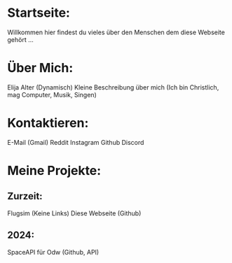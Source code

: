 # Startseite:
Willkommen
hier findest du vieles über den Menschen dem diese Webseite gehört
...

# Über Mich:
Elija
Alter (Dynamisch)
Kleine Beschreibung über mich (Ich bin Christlich, mag Computer, Musik, Singen)

# Kontaktieren:
E-Mail (Gmail)
Reddit
Instagram
Github
Discord

# Meine Projekte:

## Zurzeit:
Flugsim (Keine Links)
Diese Webseite (Github)

## 2024:
SpaceAPI für Odw (Github, API)